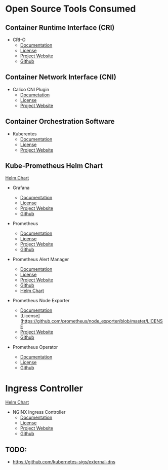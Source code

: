 # Open Source Tools Consumed

## Container Runtime Interface (CRI)

- CRI-O
  - [Documentation](https://github.com/cri-o/cri-o)
  - [License](https://github.com/cri-o/cri-o/blob/master/LICENSE)
  - [Project Website](https://cri-o.io/)
  - [Github](https://github.com/cri-o/cri-o)

## Container Network Interface (CNI)

- Calico CNI Plugin
  - [Documetation](https://docs.projectcalico.org/about/about-calico)
  - [License](https://github.com/projectcalico/cni-plugin/blob/master/LICENSE)
  - [Project Website](https://www.projectcalico.org/)

## Container Orchestration Software

- Kuberentes
  - [Documentation](https://kubernetes.io/docs/home/)
  - [License](https://github.com/kubernetes/kubernetes/blob/master/LICENSE)
  - [Project Website](https://kubernetes.io)

## Kube-Prometheus Helm Chart

[Helm Chart](https://artifacthub.io/packages/helm/prometheus-community/kube-prometheus-stack)

- Grafana
  - [Documentation](https://grafana.com/docs/)
  - [License](https://github.com/grafana/grafana/blob/master/LICENSE)
  - [Project Website](https://grafana.com/oss/grafana/)
  - [Github](https://github.com/grafana/grafana)

- Prometheus
  - [Documentation](https://prometheus.io/docs/introduction/overview/)
  - [License](https://github.com/prometheus/prometheus/blob/main/LICENSE)
  - [Project Website](https://prometheus.io/)
  - [Github](https://github.com/prometheus/prometheus)

- Prometheus Alert Manager
  - [Documentation](https://prometheus.io/docs/introduction/overview/)
  - [License](https://github.com/prometheus/prometheus/blob/main/LICENSE)
  - [Project Website](https://prometheus.io/)
  - [Github](https://github.com/prometheus/prometheus)
  - [Helm Chart](https://artifacthub.io/packages/helm/prometheus-community/kube-prometheus-stack)

- Prometheus Node Exporter
  - [Documentation](https://prometheus.io/docs/introduction/overview/)
  - [License](https://github.com/prometheus/node_exporter/blob/master/LICENSE
  - [Project Website](https://prometheus.io/)
  - [Github](https://github.com/prometheus/node_exporter)

- Prometheus Operator
  - [Documentation](https://github.com/prometheus-operator/prometheus-operator/tree/master/Documentation)
  - [License](https://github.com/prometheus-operator/prometheus-operator/blob/master/LICENSE)
  - [Github](https://github.com/prometheus-operator/prometheus-operator)

# Ingress Controller

[Helm Chart](https://artifacthub.io/packages/helm/ingress-nginx/ingress-nginx)

- NGINX Ingress Controller
  - [Documentation](https://kubernetes.io/docs/concepts/services-networking/ingress/)
  - [License](https://github.com/kubernetes/ingress-nginx/blob/master/LICENSE)
  - [Project Website](https://kubernetes.github.io/ingress-nginx/)
  - [Github](https://github.com/kubernetes/ingress-nginx)

## TODO:

- https://github.com/kubernetes-sigs/external-dns
